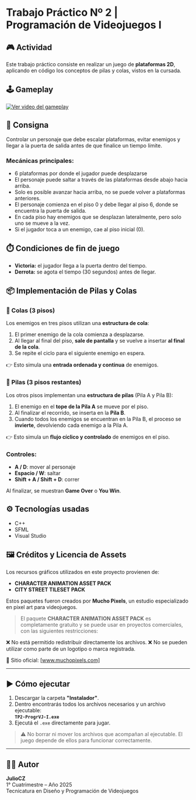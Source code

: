 # Trabajo Práctico Nº 2 | Programación de Videojuegos I

## 🎮 Actividad

Este trabajo práctico consiste en realizar un juego de **plataformas 2D**, aplicando en código los conceptos de pilas y colas, vistos en la cursada.

## 🕹️ Gameplay

[![Ver video del gameplay](https://img.youtube.com/vi/468tXj5txqs/0.jpg)](https://youtu.be/468tXj5txqs)


## 📝 Consigna

Controlar un personaje que debe escalar plataformas, evitar enemigos y llegar a la puerta de salida antes de que finalice un tiempo límite.

### Mecánicas principales:
- 6 plataformas por donde el jugador puede desplazarse
- El personaje puede saltar a través de las plataformas desde abajo hacia arriba.
- Solo es posible avanzar hacia arriba, no se puede volver a plataformas anteriores.
- El personaje comienza en el piso 0 y debe llegar al piso 6, donde se encuentra la puerta de salida.
- En cada piso hay enemigos que se desplazan lateralmente, pero solo uno se mueve a la vez.
- Si el jugador toca a un enemigo, cae al piso inicial (0).

## ⏱️ Condiciones de fin de juego

- **Victoria:** el jugador llega a la puerta dentro del tiempo.
- **Derrota:** se agota el tiempo (30 segundos) antes de llegar.

## 📦 Implementación de Pilas y Colas

### 🔄 Colas (3 pisos)

Los enemigos en tres pisos utilizan una **estructura de cola**:

1. El primer enemigo de la cola comienza a desplazarse.
2. Al llegar al final del piso, **sale de pantalla** y se vuelve a insertar **al final de la cola**.
3. Se repite el ciclo para el siguiente enemigo en espera.

👉 Esto simula una **entrada ordenada y continua** de enemigos.

### 🔁 Pilas (3 pisos restantes)

Los otros pisos implementan una **estructura de pilas** (Pila A y Pila B):

1. El enemigo en el **tope de la Pila A** se mueve por el piso.
2. Al finalizar el recorrido, se inserta en la **Pila B**.
3. Cuando todos los enemigos se encuentran en la Pila B, el proceso se **invierte**, devolviendo cada enemigo a la Pila A.

👉 Esto simula un **flujo cíclico y controlado** de enemigos en el piso.


### Controles:
- **A / D**: mover al personaje
- **Espacio / W**: saltar
- **Shift + A / Shift + D**: correr

Al finalizar, se muestran **Game Over** o **You Win**.

## ⚙️ Tecnologías usadas

- C++
- SFML
- Visual Studio

## 🖼️ Créditos y Licencia de Assets

Los recursos gráficos utilizados en este proyecto provienen de:

- **CHARACTER ANIMATION ASSET PACK**
- **CITY STREET TILESET PACK**

Estos paquetes fueron creados por **Mucho Pixels**, un estudio especializado en pixel art para videojuegos.
> El paquete **CHARACTER ANIMATION ASSET PACK** es completamente gratuito y se puede usar en proyectos comerciales, con las siguientes restricciones:

❌ No está permitido redistribuir directamente los archivos.
❌ No se pueden utilizar como parte de un logotipo o marca registrada.


🔗 Sitio oficial: [www.muchopixels.com]

---

## ▶️ Cómo ejecutar
1. Descargar la carpeta **"Instalador"**.
2. Dentro encontrarás todos los archivos necesarios y un archivo ejecutable:  
   **`TP2-ProgrVJ-I.exe`**
3. Ejecutá el `.exe` directamente para jugar.

> ⚠️ No borrar ni mover los archivos que acompañan al ejecutable. El juego depende de ellos para funcionar correctamente.

---

## 👨‍💻 Autor

**JulioCZ**  
1° Cuatrimestre – Año 2025  
Tecnicatura en Diseño y Programación de Videojuegos
